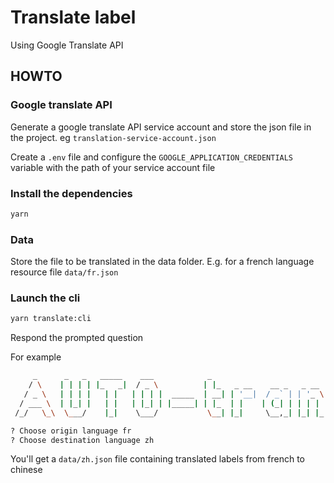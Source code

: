 # Translate label

Using Google Translate API

## HOWTO

### Google translate API

Generate a google translate API service account and store the json file in the project. eg `translation-service-account.json`

Create a `.env` file and configure the `GOOGLE_APPLICATION_CREDENTIALS` variable with the path of your service account file

### Install the dependencies

```sh
yarn
```

### Data

Store the file to be translated in the data folder.
E.g. for a french language resource file `data/fr.json`

### Launch the cli

```sh
yarn translate:cli
```

Respond the prompted question

For example

```sh
     _      _   _   _____    ___            _                                  _           _
    / \    | | | | |_   _|  / _ \          | |_   _ __    __ _   _ __    ___  | |   __ _  | |_    ___
   / _ \   | | | |   | |   | | | |  _____  | __| | '__|  / _` | | '_ \  / __| | |  / _` | | __|  / _ \
  / ___ \  | |_| |   | |   | |_| | |_____| | |_  | |    | (_| | | | | | \__ \ | | | (_| | | |_  |  __/
 /_/   \_\  \___/    |_|    \___/           \__| |_|     \__,_| |_| |_| |___/ |_|  \__,_|  \__|  \___|

? Choose origin language fr
? Choose destination language zh
```

You'll get a `data/zh.json` file containing translated labels from french to chinese
